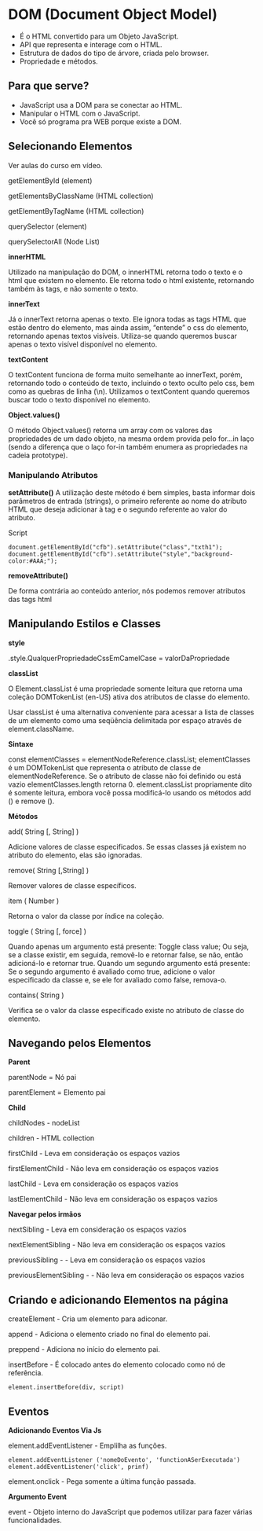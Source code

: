 # DOM (Document Object Model)

- É o HTML convertido para um Objeto JavaScript.
- API que representa e interage com o HTML.
- Estrutura de dados do tipo de árvore, criada pelo browser.
- Propriedade e métodos.

## Para que serve?

- JavaScript usa a DOM para se conectar ao HTML.
- Manipular o HTML com o JavaScript.
- Você só programa pra WEB porque existe a DOM.

## Selecionando Elementos

Ver aulas do curso em vídeo.

getElementById (element)

getElementsByClassName (HTML collection)

getElementByTagName (HTML collection)

querySelector (element)

querySelectorAll (Node List)

**innerHTML**

Utilizado na manipulação do DOM, o innerHTML retorna todo o texto e o html que existem no elemento. Ele retorna todo o html existente, retornando também às tags, e não somente o texto.

**innerText**

Já o innerText retorna apenas o texto. Ele ignora todas as tags HTML que estão dentro do elemento, mas ainda assim, “entende” o css do elemento, retornando apenas textos visíveis. Utiliza-se quando queremos buscar apenas o texto visível disponível no elemento.

**textContent**

O textContent funciona de forma muito semelhante ao innerText, porém, retornando todo o conteúdo de texto, incluindo o texto oculto pelo css, bem como as quebras de linha (\n). Utilizamos o textContent quando queremos buscar todo o texto disponível no elemento.

**Object.values()**

O método Object.values() retorna um array com os valores das propriedades de um dado objeto, na mesma ordem provida pelo for...in laço (sendo a diferença que o laço for-in também enumera as propriedades na cadeia prototype).

### Manipulando Atributos

**setAttribute()**
A utilização deste método é bem simples, basta informar dois parâmetros de entrada (strings), o primeiro referente ao nome do atributo HTML que deseja adicionar à tag e o segundo referente ao valor do atributo.

Script

    document.getElementById("cfb").setAttribute("class","txth1");
    document.getElementById("cfb").setAttribute("style","background-color:#AAA;");

**removeAttribute()**

De forma contrária ao conteúdo anterior, nós podemos remover atributos das tags html

## Manipulando Estilos e Classes

**style**

.style.QualquerPropriedadeCssEmCamelCase = valorDaPropriedade

**classList**

O Element.classList é uma propriedade somente leitura que retorna uma coleção DOMTokenList (en-US) ativa dos atributos de classe do elemento.

Usar classList é uma alternativa conveniente para acessar a lista de classes de um elemento como uma seqüência delimitada por espaço através de element.className.

**Sintaxe**

const elementClasses = elementNodeReference.classList; elementClasses é um DOMTokenList que representa o atributo de classe de elementNodeReference. Se o atributo de classe não foi definido ou está vazio elementClasses.length retorna 0. element.classList propriamente dito é somente leitura, embora você possa modificá-lo usando os métodos add () e remove ().

**Métodos**

add( String [, String] )

Adicione valores de classe especificados. Se essas classes já existem no atributo do elemento, elas são ignoradas.

remove( String [,String] )

Remover valores de classe específicos.

item ( Number )

Retorna o valor da classe por índice na coleção.

toggle ( String [, force] )

Quando apenas um argumento está presente: Toggle class value; Ou seja, se a classe existir, em seguida, removê-lo e retornar false, se não, então adicioná-lo e retornar true.
Quando um segundo argumento está presente: Se o segundo argumento é avaliado como true, adicione o valor especificado da classe e, se ele for avaliado como false, remova-o.

contains( String )

Verifica se o valor da classe especificado existe no atributo de classe do elemento.

## Navegando pelos Elementos

**Parent**

parentNode = Nó pai

parentElement = Elemento pai

**Child**

childNodes - nodeList

children - HTML collection

firstChild - Leva em consideração os espaços vazios

firstElementChild - Não leva em consideração os espaços vazios

lastChild - Leva em consideração os espaços vazios

lastElementChild - Não leva em consideração os espaços vazios


**Navegar pelos irmãos**

nextSibling - Leva em consideração os espaços vazios

nextElementSibling - Não leva em consideração os espaços vazios

previousSibling -  - Leva em consideração os espaços vazios

previousElementSibling - - Não leva em consideração os espaços vazios

## Criando e adicionando Elementos na página

createElement - Cria um elemento para adiconar.

append - Adiciona o elemento criado no final do elemento pai.

preppend - Adiciona no início do elemento pai.

insertBefore - É colocado antes do elemento colocado como nó de referência.

    element.insertBefore(div, script)

## Eventos

**Adicionando Eventos Via Js**

element.addEventListener - Emplilha as funções.

    element.addEventListener ('nomeDoEvento', 'functionASerExecutada') 
    element.addEventListener('click', prinf)

element.onclick - Pega somente a última função passada.

**Argumento Event**

event - Objeto interno do JavaScript que podemos utilizar para fazer várias funcionalidades.